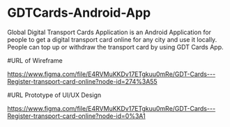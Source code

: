 # GDTCards-Android-App
Global Digital Transport Cards Application is an Android Application for people to get a digital transport card online for any city and use it locally. People can top up or withdraw the transport card by using GDT Cards App. 

#URL of Wireframe

https://www.figma.com/file/E4RVMuKKDv17ETgkuu0mRe/GDT-Cards---Register-transport-card-online?node-id=274%3A55


#URL Prototype of UI/UX Design

https://www.figma.com/file/E4RVMuKKDv17ETgkuu0mRe/GDT-Cards---Register-transport-card-online?node-id=0%3A1
